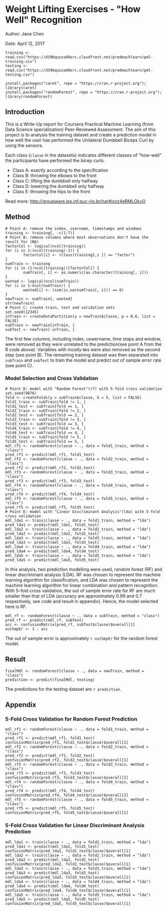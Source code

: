 # Weight Lifting Exercises - \"How Well\" Recognition
Author: Jane Chen

Date: April 12, 2017

```{r dataLoading}
training <- read.csv("https://d396qusza40orc.cloudfront.net/predmachlearn/pml-training.csv")
testing <- read.csv("https://d396qusza40orc.cloudfront.net/predmachlearn/pml-testing.csv")

install.packages("caret", repo = "https://cran.r-project.org"); library(caret)
install.packages("randomForest", repo = "https://cran.r-project.org"); library(randomForest)
```

## Introduction
This is a Write-Up report for Coursera Practical Machine Learning (from Data Science specialization) Peer-Reviewed Assessment. The aim of this project is to analysis the training dataset and create a prediction model in how well the user has performed the Unilateral Dumbbell Biceps Curl by using the sensors. 

Each class (`classe` in the datasets) indicates different classes of "how-well" the participants have performed the bicep curls. 
- Class A: exactly according to the specification
- Class B: throwing the elbows to the front
- Class C: lifting the dumbbell only halfway
- Class D: lowering the dumbbell only halfway
- Class E: throwing the hips to the front

Read more: http://groupware.les.inf.puc-rio.br/har#ixzz4eRMLOkyO

## Method
```{r dataProcessing, results = FALSE, message = FALSE,warning = FALSE}
# Point A: remove the index, username, timestamps and windows
training <- training[, -c(1:7)]
# Point B: remove columns where most observations don't have the result for (NA)
factorCol <- logical(ncol(training))
for (i in 1:(ncol(training)-1)) {
        factorCol[i] <- (class(training[,i ]) == "factor")
}
numTrain <- training
for (i in (1:ncol(training))[factorCol]) {
        numTrain[, i] <- as.numeric(as.character(training[, i]))
}
wanted <- logical(ncol(numTrain))
for (i in 1:ncol(numTrain)) {
        wanted[i] <- (sum(is.na(numTrain[, i])) == 0)
}
newTrain <- numTrain[, wanted]
str(newTrain)
# Point C: create train, test and validation sets
set.seed(12345)
inTrain <- createDataPartition(y = newTrain$classe, p = 0.6, list = FALSE)
subTrain <- newTrain[inTrain, ]
subTest <- newTrain[-inTrain, ]
```
The first few columns, including index, uswername, time staps and window, were removed as they were unrelated to the prediction(see point A from the R code above). Variables with mostly `NA`s were also removed as the second step (see point B). The remaining training dataset was then separated into `subTrain` and `subTest` to train the model and predict out of sample error rate (see point C). 

### Model Selection and Cross Validation
```{r models, echo = FALSE, message = FALSE, warning = FALSE}
# Point D: model with "Random Forest"(rf) with 5-fold cross validation
set.seed(9876)
fold <- createFolds(y = subTrain$classe, k = 5, list = FALSE)
fold1_train <- subTrain[fold != 1, ]
fold1_test <- subTrain[fold == 1, ]
fold2_train <- subTrain[fold != 2, ]
fold2_test <- subTrain[fold == 2, ]
fold3_train <- subTrain[fold != 3, ]
fold3_test <- subTrain[fold == 3, ]
fold4_train <- subTrain[fold != 4, ]
fold4_test <- subTrain[fold == 4, ]
fold5_train <- subTrain[fold != 5, ]
fold5_test <- subTrain[fold == 5, ]
mdl_rf1 <- randomForest(classe ~ ., data = fold1_train, method = "class")
pred_rf1 <- predict(mdl_rf1, fold1_test)
mdl_rf2 <- randomForest(classe ~ ., data = fold2_train, method = "class")
pred_rf2 <- predict(mdl_rf2, fold2_test)
mdl_rf3 <- randomForest(classe ~ ., data = fold3_train, method = "class")
pred_rf3 <- predict(mdl_rf3, fold3_test)
mdl_rf4 <- randomForest(classe ~ ., data = fold4_train, method = "class")
pred_rf4 <- predict(mdl_rf4, fold4_test)
mdl_rf5 <- randomForest(classe ~ ., data = fold5_train, method = "class")
pred_rf5 <- predict(mdl_rf5, fold5_test)
# Point E: model with "Linear Discriminant Analysis"(lda) with 5-fold cross validation
mdl_lda1 <- train(classe ~ ., data = fold1_train, method = "lda")
pred_lda1 <- predict(mdl_lda1, fold1_test)
mdl_lda2 <- train(classe ~ ., data = fold2_train, method = "lda")
pred_lda2 <- predict(mdl_lda2, fold2_test)
mdl_lda3 <- train(classe ~ ., data = fold3_train, method = "lda")
pred_lda3 <- predict(mdl_lda3, fold3_test)
mdl_lda4 <- train(classe ~ ., data = fold4_train, method = "lda")
pred_lda4 <- predict(mdl_lda4, fold4_test)
mdl_lda5 <- train(classe ~ ., data = fold5_train, method = "lda")
pred_lda5 <- predict(mdl_lda5, fold5_test)
```
In this analysis, two prediction modelling were used, random forest (RF) and linear discriminant analysis (LDA). RF was chosen to represent the machine learning algorithm for classification, and LDA was chosen to represent the machine learning algorithm for linear combination and pattern recognition. With 5-fold cross validation, the out of sample error rate for RF are much smaller than that of LDA (accuracy are approximately 0.99 and 0.7  respectively, see code and result in appendix). Hence, the model selected here is RF. 

```{r echo = FALSE, warning = FALSE, message = FALSE}
mdl_rf <- randomForest(classe ~ ., data = subTrain, method = "class")
pred_rf <- predict(mdl_rf, subTest)
acc <- confusionMatrix(pred_rf, subTest$classe)$overall[1]
outSmpEr <- 1 - acc
```

The out of sample error is approximately `r outSmpEr` for the random forest model. 

## Result
```{r prediction}
finalMdl <- randomForest(classe ~ ., data = newTrain, method = "class")
prediction <- predict(finalMdl, testing)
```
The predictions for the testing dataset are `r prediction`. 

## Appendix
### 5-Fold Cross Validation for Random Forest Prediction
```{r rfcv}
mdl_rf1 <- randomForest(classe ~ ., data = fold1_train, method = "class")
pred_rf1 <- predict(mdl_rf1, fold1_test)
confusionMatrix(pred_rf1, fold1_test$classe)$overall[1]
mdl_rf2 <- randomForest(classe ~ ., data = fold2_train, method = "class")
pred_rf2 <- predict(mdl_rf2, fold2_test)
confusionMatrix(pred_rf2, fold2_test$classe)$overall[1]
mdl_rf3 <- randomForest(classe ~ ., data = fold3_train, method = "class")
pred_rf3 <- predict(mdl_rf3, fold3_test)
confusionMatrix(pred_rf3, fold3_test$classe)$overall[1]
mdl_rf4 <- randomForest(classe ~ ., data = fold4_train, method = "class")
pred_rf4 <- predict(mdl_rf4, fold4_test)
confusionMatrix(pred_rf4, fold4_test$classe)$overall[1]
mdl_rf5 <- randomForest(classe ~ ., data = fold5_train, method = "class")
pred_rf5 <- predict(mdl_rf5, fold5_test)
confusionMatrix(pred_rf5, fold5_test$classe)$overall[1]
```
### 5-Fold Cross Validation for Linear Discriminant Analysis Prediction
```{r ldacv}
mdl_lda1 <- train(classe ~ ., data = fold1_train, method = "lda")
pred_lda1 <- predict(mdl_lda1, fold1_test)
confusionMatrix(pred_lda1, fold1_test$classe)$overall[1]
mdl_lda2 <- train(classe ~ ., data = fold2_train, method = "lda")
pred_lda2 <- predict(mdl_lda2, fold2_test)
confusionMatrix(pred_lda2, fold2_test$classe)$overall[1]
mdl_lda3 <- train(classe ~ ., data = fold3_train, method = "lda")
pred_lda3 <- predict(mdl_lda3, fold3_test)
confusionMatrix(pred_lda3, fold3_test$classe)$overall[1]
mdl_lda4 <- train(classe ~ ., data = fold4_train, method = "lda")
pred_lda4 <- predict(mdl_lda4, fold4_test)
confusionMatrix(pred_lda4, fold4_test$classe)$overall[1]
mdl_lda5 <- train(classe ~ ., data = fold5_train, method = "lda")
pred_lda5 <- predict(mdl_lda5, fold5_test)
confusionMatrix(pred_lda5, fold5_test$classe)$overall[1]
```
